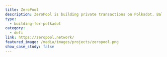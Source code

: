 ```yaml
---
title: ZeroPool
description: ZeroPool is building private transactions on Polkadot. Balances and transaction graph are hidden and compatibility with network identity hiding technologies, like Tor.
type:
  - building-for-polkadot
category:
  - defi
link: https://zeropool.network/
featured_image: /media/images/projects/zeropool.png
show_case_study: false
---
```

